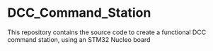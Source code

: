 # DCC_Command_Station
This repository contains the source code to create a functional DCC command station, using an STM32 Nucleo board
